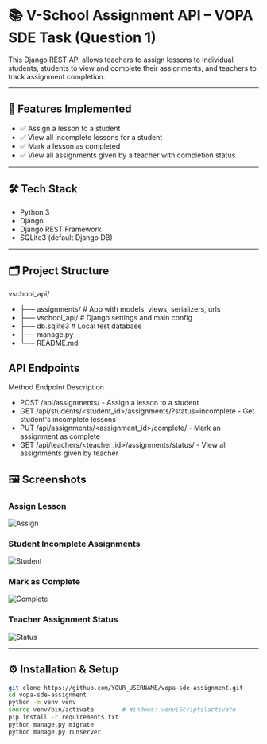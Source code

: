 # 📚 V-School Assignment API – VOPA SDE Task (Question 1)

This Django REST API allows teachers to assign lessons to individual students, students to view and complete their assignments, and teachers to track assignment completion.

---

## 🚀 Features Implemented

- ✅ Assign a lesson to a student
- ✅ View all incomplete lessons for a student
- ✅ Mark a lesson as completed
- ✅ View all assignments given by a teacher with completion status

---


## 🛠️ Tech Stack

- Python 3
- Django
- Django REST Framework
- SQLite3 (default Django DB)

---

## 🗂️ Project Structure

vschool_api/
- ├── assignments/ # App with models, views, serializers, urls
- ├── vschool_api/ # Django settings and main config
- ├── db.sqlite3 # Local test database
- ├── manage.py
- └── README.md

## API Endpoints
Method	      Endpoint	                                                 Description
- POST	       /api/assignments/	                                       - Assign a lesson to a student
- GET	         /api/students/<student_id>/assignments/?status=incomplete - Get student's incomplete lessons
- PUT	         /api/assignments/<assignment_id>/complete/	               - Mark an assignment as complete
- GET	         /api/teachers/<teacher_id>/assignments/status/	           - View all assignments given by teacher


## 🖼️ Screenshots

### Assign Lesson
![Assign](screenshots/Assigment_Lesson.png)

### Student Incomplete Assignments
![Student](screenshots/student_assignments.png)

### Mark as Complete
![Complete](screenshots/mark_complete.png)

### Teacher Assignment Status
![Status](screenshots/teacher_status.png)


---

## ⚙️ Installation & Setup

```bash
git clone https://github.com/YOUR_USERNAME/vopa-sde-assignment.git
cd vopa-sde-assignment
python -m venv venv
source venv/bin/activate        # Windows: venv\Scripts\activate
pip install -r requirements.txt
python manage.py migrate
python manage.py runserver


